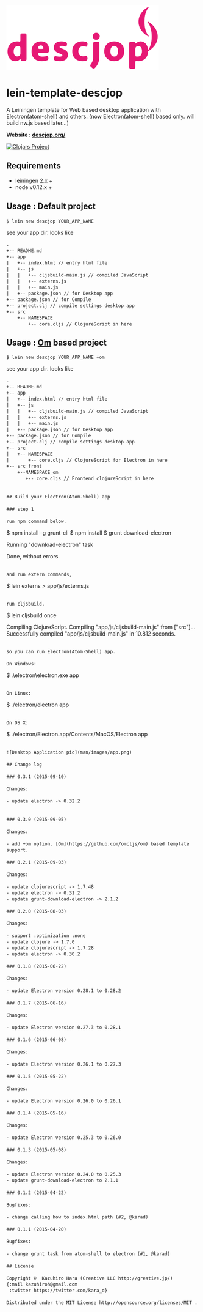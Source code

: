 ![logo descjop](man/images/logo.png)


# lein-template-descjop

A Leiningen template for Web based desktop application with Electron(atom-shell) and others.
(now Electron(atom-shell) based only. will build nw.js based later...)

**Website : [descjop.org/](http://descjop.org/)**

[![Clojars Project](http://clojars.org/descjop/lein-template/latest-version.svg)](http://clojars.org/descjop/lein-template)

## Requirements

* leiningen 2.x +
* node v0.12.x +

## Usage : Default project

```
$ lein new descjop YOUR_APP_NAME
```

see your app dir. looks like

```
.
+-- README.md
+-- app
|   +-- index.html // entry html file
|   +-- js
|   |   +-- cljsbuild-main.js // compiled JavaScript
|   |   +-- externs.js
|   |   +-- main.js
|   +-- package.json // for Desktop app
+-- package.json // for Compile
+-- project.clj // compile settings desktop app
+-- src
    +-- NAMESPACE
        +-- core.cljs // ClojureScript in here
```

## Usage : [Om](https://github.com/omcljs/om) based project

```
$ lein new descjop YOUR_APP_NAME +om
```

see your app dir. looks like

```
.
+-- README.md
+-- app
|   +-- index.html // entry html file
|   +-- js
|   |   +-- cljsbuild-main.js // compiled JavaScript
|   |   +-- externs.js
|   |   +-- main.js
|   +-- package.json // for Desktop app
+-- package.json // for Compile
+-- project.clj // compile settings desktop app
+-- src
|   +-- NAMESPACE
|       +-- core.cljs // ClojureScript for Electron in here
+-- src_front
    +--NAMESPACE_om
       +-- core.cljs // Frontend clojureScript in here


## Build your Electron(Atom-Shell) app

### step 1

run npm command below.

```
$ npm install -g grunt-cli
$ npm install
$ grunt download-electron

Running "download-electron" task

Done, without errors.
```

and run extern commands,

```
$ lein externs > app/js/externs.js
```

run cljsbuild.

```
$ lein cljsbuild once

Compiling ClojureScript.
Compiling "app/js/cljsbuild-main.js" from ["src"]...
Successfully compiled "app/js/cljsbuild-main.js" in 10.812 seconds.
```

so you can run Electron(Atom-Shell) app.

On Windows:

```
$ .\electron\electron.exe app
```

On Linux:

```
$ ./electron/electron app
```

On OS X:

```
$ ./electron/Electron.app/Contents/MacOS/Electron app
```

![Desktop Application pic](man/images/app.png)

## Change log

### 0.3.1 (2015-09-10)

Changes:

- update electron -> 0.32.2


### 0.3.0 (2015-09-05)

Changes:

- add +om option. [Om](https://github.com/omcljs/om) based template support.

### 0.2.1 (2015-09-03)

Changes:

- update clojurescript -> 1.7.48
- update electron -> 0.31.2
- update grunt-download-electron -> 2.1.2

### 0.2.0 (2015-08-03)

Changes:

- support :optimization :none
- update clojure -> 1.7.0
- update clojurescript -> 1.7.28
- update electron -> 0.30.2

### 0.1.8 (2015-06-22)

Changes:

- update Electron version 0.28.1 to 0.28.2

### 0.1.7 (2015-06-16)

Changes:

- update Electron version 0.27.3 to 0.28.1

### 0.1.6 (2015-06-08)

Changes:

- update Electron version 0.26.1 to 0.27.3

### 0.1.5 (2015-05-22)

Changes:

- update Electron version 0.26.0 to 0.26.1

### 0.1.4 (2015-05-16)

Changes:

- update Electron version 0.25.3 to 0.26.0

### 0.1.3 (2015-05-08)

Changes:

- update Electron version 0.24.0 to 0.25.3
- update grunt-download-electron to 2.1.1

### 0.1.2 (2015-04-22)

Bugfixes:

- change calling how to index.html path (#2, @karad)

### 0.1.1 (2015-04-20)

Bugfixes:

- change grunt task from atom-shell to electron (#1, @karad)

## License

Copyright ©  Kazuhiro Hara (Greative LLC http://greative.jp/)
{:mail kazuhiroh@gmail.com
 :twitter https://twitter.com/kara_d}

Distributed under the MIT License http://opensource.org/licenses/MIT .
